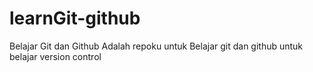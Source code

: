 # learnGit-github
Belajar Git dan Github
Adalah repoku untuk Belajar git dan github 
untuk belajar version control
